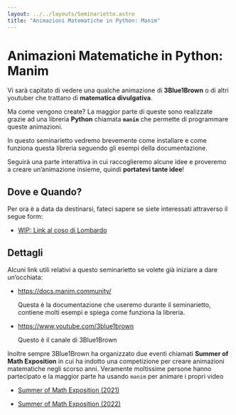 ```yaml
---
layout: ../../layouts/Seminarietto.astro
title: "Animazioni Matematiche in Python: Manim"
---
```


# Animazioni Matematiche in Python: Manim

Vi sarà capitato di vedere una qualche animazione di **3Blue1Brown** o di altri youtuber che trattano di **matematica divulgativa**.

Ma come vengono create? La maggior parte di queste sono realizzate grazie ad una libreria **Python** chiamata **`manim`** che permette di programmare queste animazioni.

In questo seminarietto vedremo brevemente come installare e come funziona questa libreria seguendo gli esempi della documentazione. 

Seguirà una parte interattiva in cui raccoglieremo alcune idee e proveremo a creare un’animazione insieme, quindi **portatevi tante idee**!

## Dove e Quando?

Per ora è a data da destinarsi, fateci sapere se siete interessati attraverso il segue form:

- [WIP: Link al coso di Lombardo](#)

## Dettagli

Alcuni link utili relativi a questo seminarietto se volete già iniziare a dare un’occhiata:

- <https://docs.manim.community/> 

    Questa è la documentazione che useremo durante il seminarietto, contiene molti esempi e spiega come funziona la libreria.

- <https://www.youtube.com/3blue1brown>

    Questo è il canale di 3Blue1Brown

Inoltre sempre 3Blue1Brown ha organizzato due eventi chiamati **Summer of Math Exposition** in cui ha indotto una competizione per creare animazioni matematiche negli scorso anni. Veramente moltissime persone hanno partecipato e la maggior parte ha usando `manim` per animare i propri video

- [Summer of Math Exposition (2021)](https://www.youtube.com/hashtag/some1)

- [Summer of Math Exposition (2022)](https://www.youtube.com/hashtag/some2)
